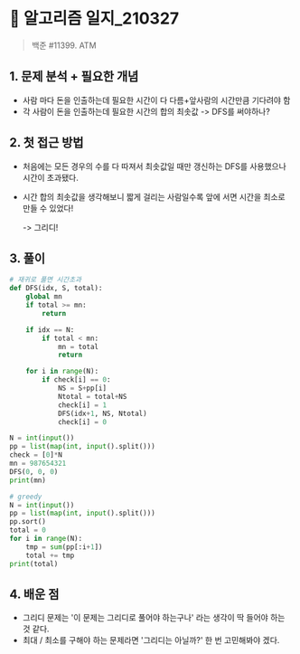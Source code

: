 # 📝 알고리즘 일지_210327

> 백준 #11399. ATM

## 1. 문제 분석 + 필요한 개념

- 사람 마다 돈을 인출하는데 필요한 시간이 다 다름+앞사람의 시간만큼 기다려야 함
- 각 사람이 돈을 인출하는데 필요한 시간의 합의 최솟값 -> DFS를 써야하나?



## 2. 첫 접근 방법

- 처음에는 모든 경우의 수를 다 따져서 최솟값일 때만 갱신하는 DFS를 사용했으나 시간이 초과됐다.

- 시간 합의 최솟값을 생각해보니 짧게 걸리는 사람일수록 앞에 서면 시간을 최소로 만들 수 있었다!

  -> 그리디!



## 3. 풀이

```python
# 재귀로 풀면 시간초과
def DFS(idx, S, total):
    global mn
    if total >= mn:
        return

    if idx == N:
        if total < mn:
            mn = total
            return

    for i in range(N):
        if check[i] == 0:
            NS = S+pp[i]
            Ntotal = total+NS
            check[i] = 1
            DFS(idx+1, NS, Ntotal)
            check[i] = 0

N = int(input())
pp = list(map(int, input().split()))
check = [0]*N
mn = 987654321
DFS(0, 0, 0)
print(mn)
```

```python
# greedy
N = int(input())
pp = list(map(int, input().split()))
pp.sort()
total = 0
for i in range(N):
    tmp = sum(pp[:i+1])
    total += tmp
print(total)
```



## 4. 배운 점

- 그리디 문제는 '이 문제는 그리디로 풀어야 하는구나' 라는 생각이 딱 들어야 하는 것 같다.
- 최대 / 최소를 구해야 하는 문제라면 '그리디는 아닐까?' 한 번 고민해봐야 겠다.